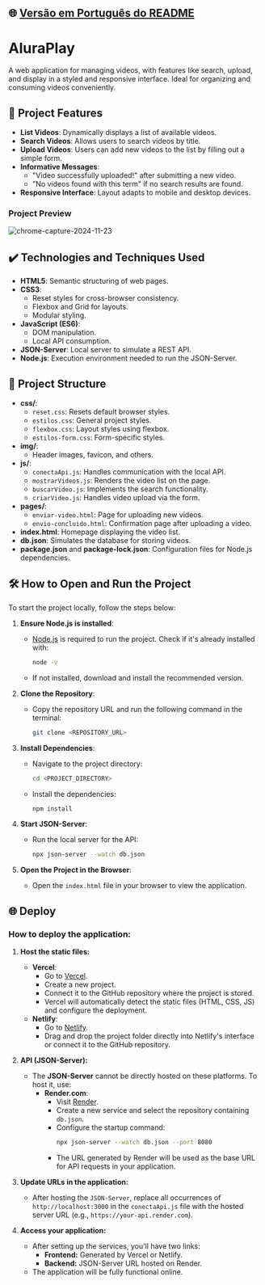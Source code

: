 ## 🌐 [Versão em Português do README](README.md)

# AluraPlay

A web application for managing videos, with features like search, upload, and display in a styled and responsive interface. Ideal for organizing and consuming videos conveniently.

## 🔨 Project Features

- **List Videos**: Dynamically displays a list of available videos.
- **Search Videos**: Allows users to search videos by title.
- **Upload Videos**: Users can add new videos to the list by filling out a simple form.
- **Informative Messages**:
    - "Video successfully uploaded!" after submitting a new video.
    - "No videos found with this term" if no search results are found.
- **Responsive Interface**: Layout adapts to mobile and desktop devices.

### Project Preview

![chrome-capture-2024-11-23](https://github.com/user-attachments/assets/b79e5b55-f9de-4856-8fb8-09184c312e15)

## ✔️ Technologies and Techniques Used

- **HTML5**: Semantic structuring of web pages.
- **CSS3**:
    - Reset styles for cross-browser consistency.
    - Flexbox and Grid for layouts.
    - Modular styling.
- **JavaScript (ES6)**:
    - DOM manipulation.
    - Local API consumption.
- **JSON-Server**: Local server to simulate a REST API.
- **Node.js**: Execution environment needed to run the JSON-Server.

## 📁 Project Structure

- **css/**:
    - `reset.css`: Resets default browser styles.
    - `estilos.css`: General project styles.
    - `flexbox.css`: Layout styles using flexbox.
    - `estilos-form.css`: Form-specific styles.
- **img/**:
    - Header images, favicon, and others.
- **js/**:
    - `conectaApi.js`: Handles communication with the local API.
    - `mostrarVideos.js`: Renders the video list on the page.
    - `buscarVideo.js`: Implements the search functionality.
    - `criarVideo.js`: Handles video upload via the form.
- **pages/**:
    - `enviar-video.html`: Page for uploading new videos.
    - `envio-concluido.html`: Confirmation page after uploading a video.
- **index.html**: Homepage displaying the video list.
- **db.json**: Simulates the database for storing videos.
- **package.json** and **package-lock.json**: Configuration files for Node.js dependencies.

## 🛠️ How to Open and Run the Project

To start the project locally, follow the steps below:

1. **Ensure Node.js is installed**:
    - [Node.js](https://nodejs.org/) is required to run the project. Check if it's already installed with:
      ```bash
      node -v
      ```
    - If not installed, download and install the recommended version.

2. **Clone the Repository**:
    - Copy the repository URL and run the following command in the terminal:
      ```bash
      git clone <REPOSITORY_URL>
      ```

3. **Install Dependencies**:
    - Navigate to the project directory:
      ```bash
      cd <PROJECT_DIRECTORY>
      ```
    - Install the dependencies:
      ```bash
      npm install
      ```

4. **Start JSON-Server**:
    - Run the local server for the API:
      ```bash
      npx json-server --watch db.json
      ```

5. **Open the Project in the Browser**:
    - Open the `index.html` file in your browser to view the application.

## 🌐 Deploy

### How to deploy the application:

1. **Host the static files:**
    - **Vercel**:
        - Go to [Vercel](https://vercel.com/).
        - Create a new project.
        - Connect it to the GitHub repository where the project is stored.
        - Vercel will automatically detect the static files (HTML, CSS, JS) and configure the deployment.
    - **Netlify**:
        - Go to [Netlify](https://www.netlify.com/).
        - Drag and drop the project folder directly into Netlify's interface or connect it to the GitHub repository.

2. **API (JSON-Server):**
    - The **JSON-Server** cannot be directly hosted on these platforms. To host it, use:
        - **Render.com**:
            - Visit [Render](https://render.com/).
            - Create a new service and select the repository containing `db.json`.
            - Configure the startup command:
              ```bash
              npx json-server --watch db.json --port 8080
              ```
            - The URL generated by Render will be used as the base URL for API requests in your application.

3. **Update URLs in the application:**
    - After hosting the `JSON-Server`, replace all occurrences of `http://localhost:3000` in the `conectaApi.js` file with the hosted server URL (e.g., `https://your-api.render.com`).

4. **Access your application:**
    - After setting up the services, you'll have two links:
        - **Frontend:** Generated by Vercel or Netlify.
        - **Backend:** JSON-Server URL hosted on Render.
    - The application will be fully functional online.
